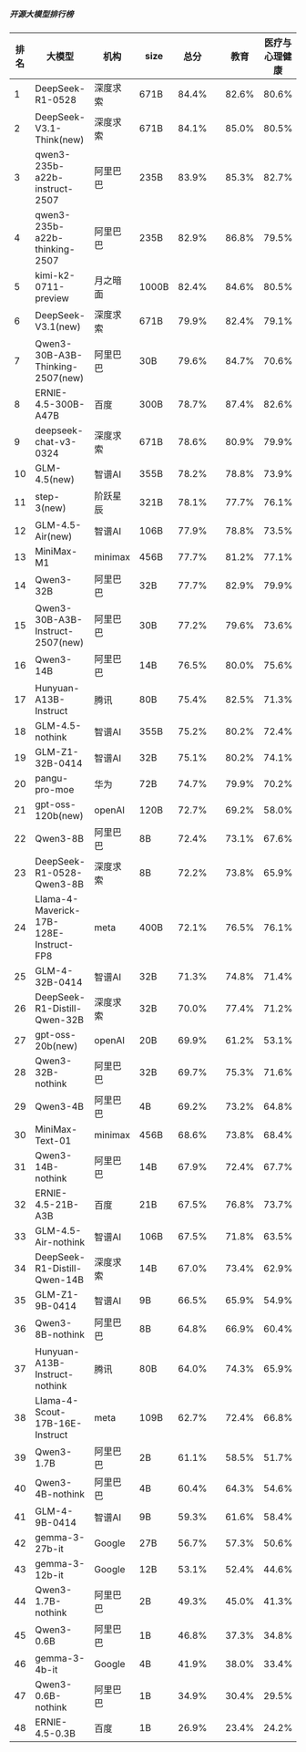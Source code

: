 ##### 开源大模型排行榜
|排名|大模型|机构|size|总分| |教育|医疗与心理健康|金融|法律与行政公务|推理与数学计算|语言与指令遵从|
|---|-----|---|-------|---|-|---|-----------|----|-----------|------------|-----------|
|1|DeepSeek-R1-0528|深度求索|671B|84.4%| |        82.6%|80.6%|79.0%|        81.0%|88.3%|87.6%|
|2|DeepSeek-V3.1-Think(new)|深度求索|671B|84.1%| |        85.0%|80.5%|82.8%|        82.0%|85.4%|85.9%|
|3|qwen3-235b-a22b-instruct-2507|阿里巴巴|235B|83.9%| |        85.3%|82.7%|81.7%|        79.3%|84.3%|86.6%|
|4|qwen3-235b-a22b-thinking-2507|阿里巴巴|235B|82.9%| |        86.8%|79.5%|79.6%|        78.3%|86.9%|82.6%|
|5|kimi-k2-0711-preview|月之暗面|1000B|82.4%| |        84.6%|80.5%|78.6%|        78.7%|80.3%|88.2%|
|6|DeepSeek-V3.1(new)|深度求索|671B|79.9%| |        82.4%|79.1%|78.5%|        74.7%|77.3%|84.9%|
|7|Qwen3-30B-A3B-Thinking-2507(new)|阿里巴巴|30B|79.6%| |        84.7%|70.6%|71.8%|        75.7%|84.4%|82.6%|
|8|ERNIE-4.5-300B-A47B|百度|300B|78.7%| |        87.4%|82.6%|78.9%|        73.2%|65.2%|88.5%|
|9|deepseek-chat-v3-0324|深度求索|671B|78.6%| |        80.9%|79.9%|76.8%|        75.0%|75.1%|84.1%|
|10|GLM-4.5(new)|智谱AI|355B|78.2%| |        78.8%|73.9%|76.9%|        72.7%|79.2%|82.7%|
|11|step-3(new)|阶跃星辰|321B|78.1%| |        77.7%|76.1%|73.5%|        73.0%|80.6%|81.7%|
|12|GLM-4.5-Air(new)|智谱AI|106B|77.9%| |        78.8%|73.5%|71.3%|        69.7%|80.8%|84.4%|
|13|MiniMax-M1|minimax|456B|77.7%| |        81.2%|77.1%|78.0%|        73.0%|78.3%|79.8%|
|14|Qwen3-32B|阿里巴巴|32B|77.7%| |        82.9%|79.9%|79.7%|        69.3%|75.3%|79.5%|
|15|Qwen3-30B-A3B-Instruct-2507(new)|阿里巴巴|30B|77.2%| |        79.6%|73.6%|73.2%|        66.7%|82.2%|80.0%|
|16|Qwen3-14B|阿里巴巴|14B|76.5%| |        80.0%|75.6%|80.2%|        66.2%|76.2%|79.0%|
|17|Hunyuan-A13B-Instruct|腾讯|80B|75.4%| |        82.5%|71.3%|69.4%|        72.3%|73.4%|80.6%|
|18|GLM-4.5-nothink|智谱AI|355B|75.2%| |        80.2%|72.4%|73.7%|        69.3%|70.7%|82.1%|
|19|GLM-Z1-32B-0414|智谱AI|32B|75.1%| |        80.2%|74.1%|74.0%|        71.7%|73.7%|78.2%|
|20|pangu-pro-moe|华为|72B|74.7%| |        79.9%|70.2%|82.8%|        68.7%|69.4%|79.2%|
|21|gpt-oss-120b(new)|openAI|120B|72.7%| |        69.2%|58.0%|57.9%|        59.3%|87.8%|80.9%|
|22|Qwen3-8B|阿里巴巴|8B|72.4%| |        73.1%|67.6%|71.4%|        64.0%|71.9%|76.6%|
|23|DeepSeek-R1-0528-Qwen3-8B|深度求索|8B|72.2%| |        73.8%|65.9%|67.4%|        58.5%|76.4%|79.7%|
|24|Llama-4-Maverick-17B-128E-Instruct-FP8|meta|400B|72.1%| |        76.5%|76.1%|72.1%|        64.5%|66.7%|78.7%|
|25|GLM-4-32B-0414|智谱AI|32B|71.3%| |        74.8%|71.4%|72.7%|        69.0%|61.4%|79.8%|
|26|DeepSeek-R1-Distill-Qwen-32B|深度求索|32B|70.0%| |        77.4%|71.2%|72.8%|        65.5%|65.4%|74.1%|
|27|gpt-oss-20b(new)|openAI|20B|69.9%| |        61.2%|53.1%|60.8%|        59.7%|82.9%|79.2%|
|28|Qwen3-32B-nothink|阿里巴巴|32B|69.7%| |        75.3%|71.6%|68.3%|        62.7%|63.2%|76.8%|
|29|Qwen3-4B|阿里巴巴|4B|69.2%| |        73.2%|64.8%|70.6%|        53.0%|69.6%|76.2%|
|30|MiniMax-Text-01|minimax|456B|68.6%| |        73.8%|68.4%|69.2%|        65.7%|56.1%|79.8%|
|31|Qwen3-14B-nothink|阿里巴巴|14B|67.9%| |        72.4%|67.7%|68.2%|        63.0%|62.8%|73.1%|
|32|ERNIE-4.5-21B-A3B|百度|21B|67.5%| |        76.8%|73.7%|68.1%|        61.3%|52.4%|79.4%|
|33|GLM-4.5-Air-nothink|智谱AI|106B|67.5%| |        71.8%|63.5%|68.8%|        52.3%|65.4%|76.4%|
|34|DeepSeek-R1-Distill-Qwen-14B|深度求索|14B|67.0%| |        73.4%|62.9%|68.8%|        50.3%|65.5%|75.0%|
|35|GLM-Z1-9B-0414|智谱AI|9B|66.5%| |        65.9%|54.9%|65.8%|        56.5%|71.2%|73.2%|
|36|Qwen3-8B-nothink|阿里巴巴|8B|64.8%| |        66.9%|60.4%|67.7%|        52.7%|59.8%|75.6%|
|37|Hunyuan-A13B-Instruct-nothink|腾讯|80B|64.0%| |        74.3%|65.9%|54.5%|        58.0%|53.8%|75.9%|
|38|Llama-4-Scout-17B-16E-Instruct|meta|109B|62.7%| |        72.4%|66.8%|61.9%|        44.5%|55.8%|73.0%|
|39|Qwen3-1.7B|阿里巴巴|2B|61.1%| |        58.5%|51.7%|59.1%|        46.0%|63.8%|73.0%|
|40|Qwen3-4B-nothink|阿里巴巴|4B|60.4%| |        64.3%|54.6%|63.4%|        39.0%|59.3%|71.8%|
|41|GLM-4-9B-0414|智谱AI|9B|59.3%| |        61.6%|58.4%|64.1%|        51.5%|47.6%|72.0%|
|42|gemma-3-27b-it|Google|27B|56.7%| |        57.3%|50.6%|56.4%|        39.7%|58.7%|66.0%|
|43|gemma-3-12b-it|Google|12B|53.1%| |        52.4%|44.6%|47.7%|        42.5%|54.6%|64.3%|
|44|Qwen3-1.7B-nothink|阿里巴巴|2B|49.3%| |        45.0%|41.3%|49.9%|        22.0%|48.8%|69.2%|
|45|Qwen3-0.6B|阿里巴巴|1B|46.8%| |        37.3%|34.8%|40.5%|        30.7%|48.5%|66.9%|
|46|gemma-3-4b-it|Google|4B|41.9%| |        38.0%|33.4%|39.4%|        28.5%|43.5%|54.6%|
|47|Qwen3-0.6B-nothink|阿里巴巴|1B|34.9%| |        30.4%|29.5%|35.5%|        27.0%|26.3%|52.1%|
|48|ERNIE-4.5-0.3B|百度|1B|26.9%| |        23.4%|24.2%|27.2%|        29.0%|17.2%|43.2%|
